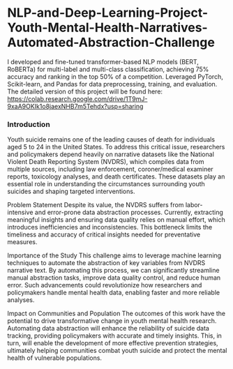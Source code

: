 # NLP-and-Deep-Learning-Project-Youth-Mental-Health-Narratives-Automated-Abstraction-Challenge
I developed and fine-tuned transformer-based NLP models (BERT, RoBERTa) for multi-label and multi-class classification, achieving 75% accuracy and ranking in the top 50% of a competition. Leveraged PyTorch, Scikit-learn, and Pandas for data preprocessing, training, and evaluation.
The detailed version of this project will be found here: https://colab.research.google.com/drive/1T9mJ-9xaA9OKIk1o8jaexNHB7m5Tehdx?usp=sharing

 ### Introduction
Youth suicide remains one of the leading causes of death for individuals aged 5 to 24 in the United States. To address this critical issue, researchers and policymakers depend heavily on narrative datasets like the National Violent Death Reporting System (NVDRS), which compiles data from multiple sources, including law enforcement, coroner/medical examiner reports, toxicology analyses, and death certificates. These datasets play an essential role in understanding the circumstances surrounding youth suicides and shaping targeted interventions.

Problem Statement
Despite its value, the NVDRS suffers from labor-intensive and error-prone data abstraction processes. Currently, extracting meaningful insights and ensuring data quality relies on manual effort, which introduces inefficiencies and inconsistencies. This bottleneck limits the timeliness and accuracy of critical insights needed for preventative measures.

Importance of the Study
This challenge aims to leverage machine learning techniques to automate the abstraction of key variables from NVDRS narrative text. By automating this process, we can significantly streamline manual abstraction tasks, improve data quality control, and reduce human error. Such advancements could revolutionize how researchers and policymakers handle mental health data, enabling faster and more reliable analyses.

Impact on Communities and Population
The outcomes of this work have the potential to drive transformative change in youth mental health research. Automating data abstraction will enhance the reliability of suicide data tracking, providing policymakers with accurate and timely insights. This, in turn, will enable the development of more effective prevention strategies, ultimately helping communities combat youth suicide and protect the mental health of vulnerable populations.
